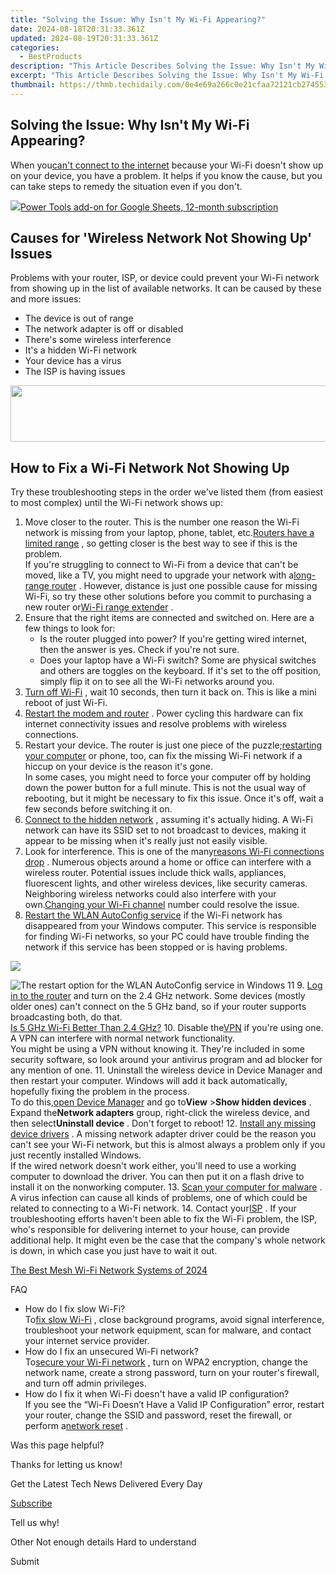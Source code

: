 ```yaml
---
title: "Solving the Issue: Why Isn't My Wi-Fi Appearing?"
date: 2024-08-18T20:31:33.361Z
updated: 2024-08-19T20:31:33.361Z
categories:
  - BestProducts
description: "This Article Describes Solving the Issue: Why Isn't My Wi-Fi Appearing?"
excerpt: "This Article Describes Solving the Issue: Why Isn't My Wi-Fi Appearing?"
thumbnail: https://thmb.techidaily.com/0e4e69a266c0e21cfaa72121cb274553aaa959ab8154e71b42e7a2317f1338de.png
---
```


## Solving the Issue: Why Isn't My Wi-Fi Appearing?
 When you[can't connect to the internet](https://www.lifewire.com/cant-connect-to-the-internet-try-this-817794) because your Wi-Fi doesn't show up on your device, you have a problem. It helps if you know the cause, but you can take steps to remedy the situation even if you don't.

<!-- affiliate ads begin -->
<a href="https://secure.2checkout.com/order/checkout.php?PRODS=4721564&QTY=1&AFFILIATE=108875&CART=1"><img src="https://secure.avangate.com/images/merchant/c14a8df1e1b4d5297e9cb30cb34d5a00/products/copy_power-tools-48.png" border="0">Power Tools add-on for Google Sheets, 12-month subscription</a>
<!-- affiliate ads end -->
## Causes for 'Wireless Network Not Showing Up' Issues

 Problems with your router, ISP, or device could prevent your Wi-Fi network from showing up in the list of available networks. It can be caused by these and more issues:

* The device is out of range
* The network adapter is off or disabled
* There's some wireless interference
* It's a hidden Wi-Fi network
* Your device has a virus
* The ISP is having issues

<!-- affiliate ads begin -->
<a href="https://newchic.sjv.io/c/5597632/1659704/14420" target="_top" id="1659704"><img src="//a.impactradius-go.com/display-ad/14420-1659704" border="0" alt="" width="728" height="90"/></a><img height="0" width="0" src="https://imp.pxf.io/i/5597632/1659704/14420" style="position:absolute;visibility:hidden;" border="0" />
<!-- affiliate ads end -->
## How to Fix a Wi-Fi Network Not Showing Up

 Try these troubleshooting steps in the order we've listed them (from easiest to most complex) until the Wi-Fi network shows up:

1. Move closer to the router. This is the number one reason the Wi-Fi network is missing from your laptop, phone, tablet, etc.[Routers have a limited range](https://www.lifewire.com/range-of-typical-wifi-network-816564) , so getting closer is the best way to see if this is the problem.  
 If you're struggling to connect to Wi-Fi from a device that can't be moved, like a TV, you might need to upgrade your network with a[long-range router](https://www.lifewire.com/best-long-range-routers-4122554) . However, distance is just one possible cause for missing Wi-Fi, so try these other solutions before you commit to purchasing a new router or[Wi-Fi range extender](https://www.lifewire.com/best-wifi-extenders-4043312) .
2. Ensure that the right items are connected and switched on. Here are a few things to look for:  
   * Is the router plugged into power? If you're getting wired internet, then the answer is yes. Check if you're not sure.  
   * Does your laptop have a Wi-Fi switch? Some are physical switches and others are toggles on the keyboard. If it's set to the off position, simply flip it on to see all the Wi-Fi networks around you.
3. [Turn off Wi-Fi](https://www.lifewire.com/when-and-how-to-turn-off-wifi-818302) , wait 10 seconds, then turn it back on. This is like a mini reboot of just Wi-Fi.
4. [Restart the modem and router](https://www.lifewire.com/how-to-properly-restart-a-router-modem-2624570) . Power cycling this hardware can fix internet connectivity issues and resolve problems with wireless connections.
5. Restart your device. The router is just one piece of the puzzle;[restarting your computer](https://www.lifewire.com/how-to-reboot-a-computer-2624568) or phone, too, can fix the missing Wi-Fi network if a hiccup on your device is the reason it's gone.  
 In some cases, you might need to force your computer off by holding down the power button for a full minute. This is not the usual way of rebooting, but it might be necessary to fix this issue. Once it's off, wait a few seconds before switching it on.
6. [Connect to the hidden network](https://www.lifewire.com/understanding-hidden-wifi-networks-5216351) , assuming it's actually hiding. A Wi-Fi network can have its SSID set to not broadcast to devices, making it appear to be missing when it's really just not easily visible.
7. Look for interference. This is one of the many[reasons Wi-Fi connections drop](https://www.lifewire.com/reasons-why-wifi-connections-drop-818210) . Numerous objects around a home or office can interfere with a wireless router. Potential issues include thick walls, appliances, fluorescent lights, and other wireless devices, like security cameras.  
 Neighboring wireless networks could also interfere with your own.[Changing your Wi-Fi channel](https://www.lifewire.com/wifi-channel-number-change-to-avoid-interference-818208) number could resolve the issue.
8. [Restart the WLAN AutoConfig service](https://www.lifewire.com/what-is-a-service-4107276) if the Wi-Fi network has disappeared from your Windows computer. This service is responsible for finding Wi-Fi networks, so your PC could have trouble finding the network if this service has been stopped or is having problems.  
<!-- affiliate ads begin -->
<a href="https://store.advancedwebranking.com/order/checkout.php?PRODS=4715051&QTY=1&AFFILIATE=108875&CART=1"><img src="https://secure.avangate.com/images/merchant/14edc6ebfdae2e23bbed83d67f50e983/products/33_awr%20logo.png" border="0"></a>
<!-- affiliate ads end -->
![The restart option for the WLAN AutoConfig service in Windows 11](https://www.lifewire.com/thmb/i4AfyuS2e-l5gFLhH8diBtzMwRs=/1500x0/filters:no_upscale():max_bytes(150000):strip_icc():format(webp)/restart-wlan-autoconfig-service-d77f4691c6ac469f946ff27c27c604e4.png)
9. [Log in to the router](https://www.lifewire.com/accessing-your-router-at-home-818205) and turn on the 2.4 GHz network. Some devices (mostly older ones) can't connect on the 5 GHz band, so if your router supports broadcasting both, do that.  
[Is 5 GHz Wi-Fi Better Than 2.4 GHz?](https://www.lifewire.com/is-5-ghz-wifi-better-than-2-4-ghz-818293)
10. Disable the[VPN](https://www.lifewire.com/what-is-a-vpn-5189778) if you're using one. A VPN can interfere with normal network functionality.  
 You might be using a VPN without knowing it. They're included in some security software, so look around your antivirus program and ad blocker for any mention of one.
11. Uninstall the wireless device in Device Manager and then restart your computer. Windows will add it back automatically, hopefully fixing the problem in the process.  
 To do this,[open Device Manager](https://www.lifewire.com/how-to-open-device-manager-2626075) and go to**View** \>**Show hidden devices** . Expand the**Network adapters** group, right-click the wireless device, and then select**Uninstall device** . Don't forget to reboot!
12. [Install any missing device drivers](https://www.lifewire.com/how-to-update-drivers-in-windows-2619214) . A missing network adapter driver could be the reason you can't see your Wi-Fi network, but this is almost always a problem only if you just recently installed Windows.  
 If the wired network doesn't work either, you'll need to use a working computer to download the driver. You can then put it on a flash drive to install it on the nonworking computer.
13. [Scan your computer for malware](https://www.lifewire.com/properly-scan-your-computer-for-viruses-and-other-malware-2624526) . A virus infection can cause all kinds of problems, one of which could be related to connecting to a Wi-Fi network.
14. Contact your[ISP](https://www.lifewire.com/internet-service-provider-isp-2625924) . If your troubleshooting efforts haven't been able to fix the Wi-Fi problem, the ISP, who's responsible for delivering internet to your house, can provide additional help. It might even be the case that the company's whole network is down, in which case you just have to wait it out.

[The Best Mesh Wi-Fi Network Systems of 2024](https://www.lifewire.com/best-mesh-wi-fi-network-systems-4139748)

 FAQ

* How do I fix slow Wi-Fi?  
 To[fix slow Wi-Fi](https://www.lifewire.com/troubleshooting-slow-internet-connection-818125) , close background programs, avoid signal interference, troubleshoot your network equipment, scan for malware, and contact your internet service provider.
* How do I fix an unsecured Wi-Fi network?  
 To[secure your Wi-Fi network](https://www.lifewire.com/securing-your-wireless-network-2487649) , turn on WPA2 encryption, change the network name, create a strong password, turn on your router's firewall, and turn off admin privileges.
* How do I fix it when Wi-Fi doesn't have a valid IP configuration?  
 If you see the “Wi-Fi Doesn’t Have a Valid IP Configuration” error, restart your router, change the SSID and password, reset the firewall, or perform a[network reset](https://www.lifewire.com/what-does-reset-network-settings-do-5184073) .

Was this page helpful?

Thanks for letting us know!

 Get the Latest Tech News Delivered Every Day

[Subscribe](https://www.lifewire.com/#)

Tell us why!

 Other  Not enough details  Hard to understand

 Submit

<ins class="adsbygoogle"
     style="display:block"
     data-ad-format="autorelaxed"
     data-ad-client="ca-pub-7571918770474297"
     data-ad-slot="1223367746"></ins>



<ins class="adsbygoogle"
     style="display:block"
     data-ad-client="ca-pub-7571918770474297"
     data-ad-slot="8358498916"
     data-ad-format="auto"
     data-full-width-responsive="true"></ins>


